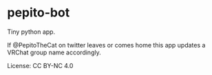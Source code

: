 # pepito-bot
Tiny python app.

If @PepitoTheCat on twitter leaves or comes home this app updates a VRChat group name accordingly.

License: CC BY-NC 4.0

